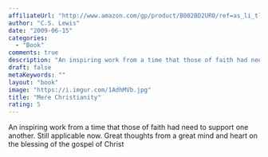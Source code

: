 ```yaml
---
affiliateUrl: "http://www.amazon.com/gp/product/B002BD2UR0/ref=as_li_tl?ie=UTF8&camp=1789&creative=390957&creativeASIN=B002BD2UR0&linkCode=as2&tag=jaktre-20&linkId=XN7YZCCX3CILRA3L"
author: "C.S. Lewis"
date: "2009-06-15"
categories:
  - "Book"
comments: true
description: "An inspiring work from a time that those of faith had need to support one another.  Still applicable now.  Great thoughts from a great mind and heart "
draft: false
metaKeywords: ""
layout: "book"
image: "https://i.imgur.com/1AdhMVb.jpg"
title: "Mere Christianity"
rating: 5
---
```


An inspiring work from a time that those of faith had need to support one another.  Still applicable now.  Great thoughts from a great mind and heart on the blessing of the gospel of Christ
